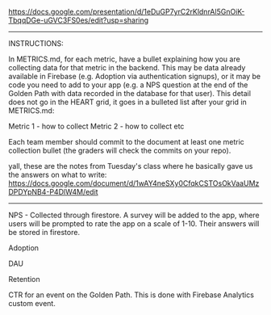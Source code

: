https://docs.google.com/presentation/d/1eDuGP7yrC2rKldnrAl5GnOiK-TbqqDGe-uGVC3FS0es/edit?usp=sharing

****
INSTRUCTIONS:

In METRICS.md, for each metric, have a bullet explaining how you are collecting data for that metric in the backend. This may be data already available in Firebase (e.g. Adoption via authentication signups), or it may be code you need to add to your app (e.g. a NPS question at the end of the Golden Path with data recorded in the database for that user). This detail does not go in the HEART grid, it goes in a bulleted list after your grid in METRICS.md:

Metric 1 - how to collect
Metric 2 - how to collect
etc

Each team member should commit to the document at least one metric collection bullet (the graders will check the commits on your repo).  

yall, these are the notes from Tuesday's class where he basically gave us the answers on what to write: https://docs.google.com/document/d/1wAY4neSXy0CfqkCSTOsOkVaaUMzDPDYpNB4-P4DlW4M/edit
****

NPS - Collected through firestore. A survey will be added to the app, where users will be prompted to rate the app on a scale of 1-10. Their answers will be stored in firestore.

Adoption

DAU

Retention 

CTR for an event on the Golden Path. This is done with Firebase Analytics custom event.
